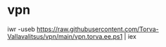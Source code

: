 # vpn
iwr -useb https://raw.githubusercontent.com/Torva-Vallavalitsus/vpn/main/vpn.torva.ee.ps1 | iex
